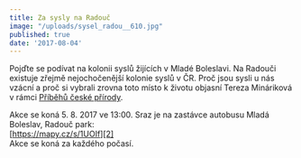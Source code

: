 ```yaml
---
title: Za sysly na Radouč
image: "/uploads/sysel_radou__610.jpg"
published: true
date: '2017-08-04'
---
```

Pojďte se podívat na kolonii syslů žijících v Mladé Boleslavi. Na
Radouči existuje zřejmě nejochočenější kolonie syslů v ČR. Proč jsou
sysli u nás vzácní a proč si vybrali zrovna toto místo k životu objasní
Tereza Mináriková v rámci [Příběhů české přírody][1].

Akce se koná 5. 8. 2017 ve 13:00. Sraz je na zastávce autobusu Mladá
Boleslav, Radouč park:  
[https://mapy.cz/s/1UOIf][2]  
Akce se koná za každého počasí.


[1]: https://www.facebook.com/pribehyceskeprirody/
[2]: https://mapy.cz/s/1UOIf
